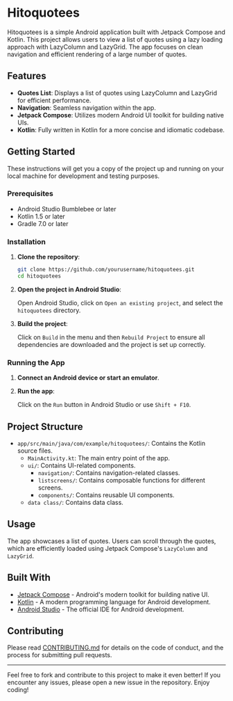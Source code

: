 # Hitoquotees

Hitoquotees is a simple Android application built with Jetpack Compose and Kotlin. This project allows users to view a list of quotes using a lazy loading approach with LazyColumn and LazyGrid. The app focuses on clean navigation and efficient rendering of a large number of quotes.

## Features

- **Quotes List**: Displays a list of quotes using LazyColumn and LazyGrid for efficient performance.
- **Navigation**: Seamless navigation within the app.
- **Jetpack Compose**: Utilizes modern Android UI toolkit for building native UIs.
- **Kotlin**: Fully written in Kotlin for a more concise and idiomatic codebase.

## Getting Started

These instructions will get you a copy of the project up and running on your local machine for development and testing purposes.

### Prerequisites

- Android Studio Bumblebee or later
- Kotlin 1.5 or later
- Gradle 7.0 or later

### Installation

1. **Clone the repository**:

    ```sh
    git clone https://github.com/yourusername/hitoquotees.git
    cd hitoquotees
    ```

2. **Open the project in Android Studio**:

    Open Android Studio, click on `Open an existing project`, and select the `hitoquotees` directory.

3. **Build the project**:

    Click on `Build` in the menu and then `Rebuild Project` to ensure all dependencies are downloaded and the project is set up correctly.

### Running the App

1. **Connect an Android device or start an emulator**.

2. **Run the app**:

    Click on the `Run` button in Android Studio or use `Shift + F10`.

## Project Structure

- `app/src/main/java/com/example/hitoquotees/`: Contains the Kotlin source files.
  - `MainActivity.kt`: The main entry point of the app.
  - `ui/`: Contains UI-related components.
    - `navigation/`: Contains navigation-related classes.
    - `listscreens/`: Contains composable functions for different screens.
    - `components/`: Contains reusable UI components.
  - `data class/`: Contains data class.

## Usage

The app showcases a list of quotes. Users can scroll through the quotes, which are efficiently loaded using Jetpack Compose's `LazyColumn` and `LazyGrid`.


## Built With

- [Jetpack Compose](https://developer.android.com/jetpack/compose) - Android's modern toolkit for building native UI.
- [Kotlin](https://kotlinlang.org/) - A modern programming language for Android development.
- [Android Studio](https://developer.android.com/studio) - The official IDE for Android development.

## Contributing

Please read [CONTRIBUTING.md](CONTRIBUTING.md) for details on the code of conduct, and the process for submitting pull requests.


---

Feel free to fork and contribute to this project to make it even better! If you encounter any issues, please open a new issue in the repository. Enjoy coding!
